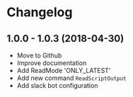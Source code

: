 # Changelog

## 1.0.0 - 1.0.3 (2018-04-30)

- Move to Github
- Improve documentation
- Add ReadMode 'ONLY_LATEST'
- Add new command `ReadScriptOutput`
- Add slack bot configuration
